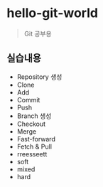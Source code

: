 # hello-git-world

> Git 공부용

## 실습내용

- Repository 생성
- Clone
- Add
- Commit
- Push
- Branch 생성
- Checkout
- Merge
 - Fast-forward
- Fetch & Pull
- rreesseett
 - soft
 - mixed
 - hard